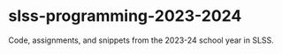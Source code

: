 # slss-programming-2023-2024
Code, assignments, and snippets from the 2023-24 school year in SLSS. 
